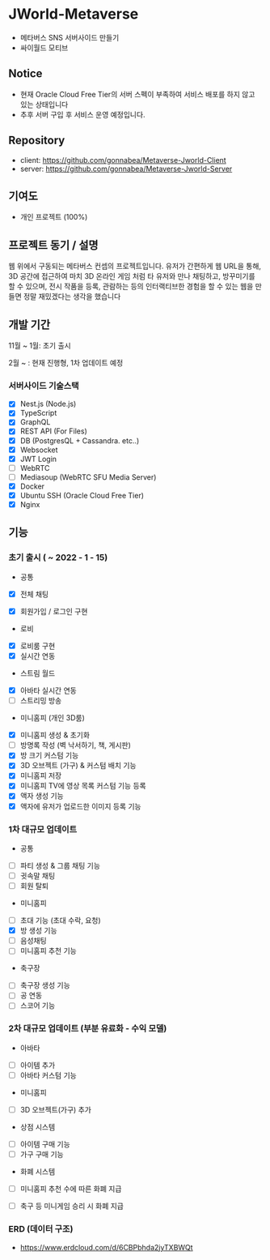 # JWorld-Metaverse

- 메타버스 SNS 서버사이드 만들기
- 싸이월드 모티브

## Notice
- 현재 Oracle Cloud Free Tier의 서버 스펙이 부족하여 서비스 배포를 하지 않고 있는 상태입니다
- 추후 서버 구입 후 서비스 운영 예정입니다.

## Repository

- client: https://github.com/gonnabea/Metaverse-Jworld-Client
- server: https://github.com/gonnabea/Metaverse-Jworld-Server

## 기여도
- 개인 프로젝트 (100%)

## 프로젝트 동기 / 설명

웹 위에서 구동되는 메타버스 컨셉의 프로젝트입니다.
유저가 간편하게 웹 URL을 통해,
3D 공간에 접근하여 마치 3D 온라인 게임 처럼 타 유저와 만나 채팅하고, 
방꾸미기를 할 수 있으며, 전시 작품을 등록, 관람하는 등의
인터랙티브한 경험을 할 수 있는 웹을 만들면 정말 재밌겠다는 생각을 했습니다

## 개발 기간

11월 ~ 1월: 초기 출시

2월 ~ : 현재 진행형, 1차 업데이트 예정 

### 서버사이드 기술스택

- [x] Nest.js (Node.js)
- [x] TypeScript
- [x] GraphQL
- [x] REST API (For Files)
- [x] DB (PostgresQL + Cassandra. etc..)
- [x] Websocket
- [x] JWT Login
- [ ] WebRTC
- [ ] Mediasoup (WebRTC SFU Media Server)
- [x] Docker
- [x] Ubuntu SSH (Oracle Cloud Free Tier)
- [x] Nginx

## 기능

### 초기 출시 ( ~ 2022 - 1 - 15)

- 공통

- [x] 전체 채팅
- [x] 회원가입 / 로그인 구현


- 로비

- [x] 로비룸 구현
- [x] 실시간 연동

- 스트림 월드

- [x] 아바타 실시간 연동
- [ ] 스트리밍 방송

- 미니홈피 (개인 3D룸)

- [x] 미니홈피 생성 & 초기화
- [ ] 방명록 작성 (벽 낙서하기, 책, 게시판)
- [x] 방 크기 커스텀 기능
- [x] 3D 오브젝트 (가구) & 커스텀 배치 기능
- [x] 미니홈피 저장
- [x] 미니홈피 TV에 영상 목록 커스텀 기능 등록
- [x] 액자 생성 기능
- [x] 액자에 유저가 업로드한 이미지 등록 기능

### 1차 대규모 업데이트

- 공통

- [ ] 파티 생성 & 그룹 채팅 기능
- [ ] 귓속말 채팅
- [ ] 회원 탈퇴

- 미니홈피

- [ ] 초대 기능 (초대 수락, 요청)
- [x] 방 생성 기능
- [ ] 음성채팅
- [ ] 미니홈피 추천 기능

- 축구장

- [ ] 축구장 생성 기능
- [ ] 공 연동
- [ ] 스코어 기능

### 2차 대규모 업데이트 (부분 유료화 - 수익 모델)

- 아바타

- [ ] 아이템 추가
- [ ] 아바타 커스텀 기능

- 미니홈피

- [ ] 3D 오브젝트(가구) 추가

- 상점 시스템

- [ ] 아이템 구매 기능
- [ ] 가구 구매 기능

- 화폐 시스템

- [ ] 미니홈피 추천 수에 따른 화폐 지급
- [ ] 축구 등 미니게임 승리 시 화폐 지급


### ERD (데이터 구조)

- https://www.erdcloud.com/d/6CBPbhda2jyTXBWQt
